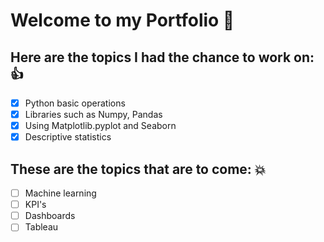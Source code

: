 # Welcome to my Portfolio :rocket:

## Here are the topics I had the chance to work on: 👍

- [x] Python basic operations
- [x] Libraries such as Numpy, Pandas 
- [x] Using Matplotlib.pyplot and Seaborn
- [x] Descriptive statistics

## These are the topics that are to come: 💥

- [ ] Machine learning
- [ ] KPI's
- [ ] Dashboards
- [ ] Tableau
